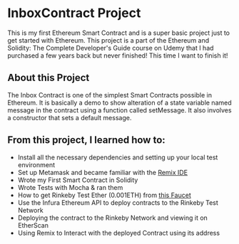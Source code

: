 # InboxContract Project

This is my first Ethereum Smart Contract and is a super basic project just to get started with Ethereum. This project is a part of the Ethereum and Solidity: The Complete Developer's Guide course on Udemy that I had purchased a few years back but never finished! This time I want to finish it!

## About this Project
The Inbox Contract is one of the simplest Smart Contracts possible in Ethereum. It is basically a demo to show alteration of a state variable named message in the contract using a function called setMessage. It also involves a constructor that sets a default message. 

## From this project, I learned how to:
- Install all the necessary dependencies and setting up your local test environment
- Set up Metamask and became familiar with the [Remix IDE](https://remix.ethereum.org)
- Wrote my First Smart Contract in Solidity
- Wrote Tests with Mocha & ran them
- How to get Rinkeby Test Ether (0.001ETH) from [this Faucet](http://rinkeby-faucet.com/)
- Use the Infura Ethereum API to deploy contracts to the Rinkeby Test Network
- Deploying the contract to the Rinkeby Network and viewing it on EtherScan
- Using Remix to Interact with the deployed Contract using its address